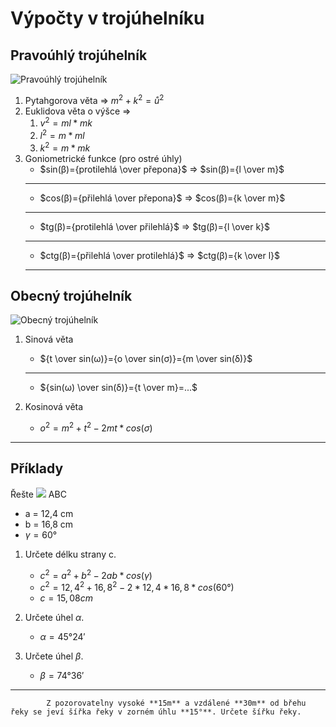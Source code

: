 # Výpočty v trojúhelníku

## Pravoúhlý trojúhelník

![Pravoúhlý trojúhelník](./images/2.PT.svg)

1. Pytahgorova věta => $m^2+k^2=ů^2$
2. Euklidova věta o výšce =>
   1. $v^2=ml*mk$
   2. $l^2=m*ml$
   3. $k^2=m*mk$
3. Goniometrické funkce (pro ostré úhly)
   - $sin(β)={protilehlá \over přepona}$ => $sin(β)={l \over m}$
   ***
   - $cos(β)={přilehlá \over přepona}$ => $cos(β)={k \over m}$
   ***
   - $tg(β)={protilehlá \over přilehlá}$ => $tg(β)={l \over k}$
   ***
   - $ctg(β)={přilehlá \over protilehlá}$ => $ctg(β)={k \over l}$
   ***

## Obecný trojúhelník

![Obecný trojúhelník](./images/2.OT.svg)

1. Sinová věta

   - ${t \over sin(ω)}={o \over sin(σ)}={m \over sin(δ)}$

   ***

   - ${sin(ω) \over sin(δ)}={t \over m}=...$

2. Kosinová věta

   - $o^2=m^2+t^2-2mt*cos(σ)$

--- 

## Příklady

Řešte ![](./images/2.MT.svg) ABC

- a = 12,4 cm
- b = 16,8 cm
- $\gamma = 60°$

1. Určete délku strany c.
   - $c^2=a^2+b^2-2ab*cos(\gamma)$
   - $c^2=12,4^2+16,8^2-2*12,4*16,8*cos(60°)$
   - $c=15,08cm$

2. Určete úhel $\alpha$.
   - $\alpha=45°24'$

3. Určete úhel $\beta$.
   - $\beta=74°36'$

---

            Z pozorovatelny vysoké **15m** a vzdálené **30m** od břehu řeky se jeví šířka řeky v zorném úhlu **15°**. Určete šířku řeky.
